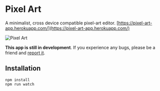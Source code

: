 # Pixel Art

A minimalist, cross device compatible pixel-art editor. [https://pixel-art-app.herokuapp.com/](https://pixel-art-app.herokuapp.com/)

![Pixel Art](https://media1.giphy.com/media/lNWs3R5c8FZhY4836f/giphy.gif)


**This app is still in development**. If you experience any bugs, please be a friend and [report it](https://github.com/jonfranco224/pixel-art/issues).

## Installation

```
npm install
npm run watch
```
